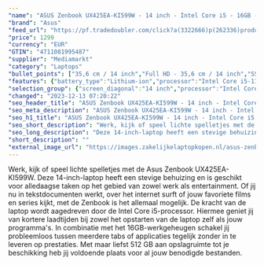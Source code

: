 ```yaml
---
"name": "ASUS Zenbook UX425EA-KI599W - 14 inch - Intel Core i5 - 16GB - 512 GB"
"brand": "Asus"
"feed_url": "https://pf.tradedoubler.com/click?a(3322666)p(262336)product(50617-1758052)ttid(3)url(https%3A%2F%2Fwww.mediamarkt.nl%2Fnl%2Fproduct%2F_asus-zenbook-ux425ea-ki599w-14-inch-intel-core-i5-16gb-512-gb-1758052.html%3Futm_source%3Dtradedoubler%26utm_medium%3Daff-comparison%26utm_term%3D1758052)"
"price": 1299
"currency": "EUR"
"GTIN": "4711081995487"
"supplier": "Mediamarkt"
"category": "Laptops"
"bullet_points": ["35,6 cm / 14 inch","Full HD - 35,6 cm / 14 inch","SSD , 512 GB , M.2 via PCIe","1x USB 3.2 Gen 1 Type-A","Lithium-ion","31.9 cm x 1.39 cm x 20.8 cm /"]
"features": {"battery_type":"Lithium-ion","processor":"Intel Core i5-1135G7","height":"1,39 cm","additional_update_information":"Voor zover op de afbeeldingen apps worden getoond, geldt dat MediaMarkt niet kan garanderen dat de apps tijdens de volledige levensduur van het product goed zullen blijven functioneren. Dit hangt af van het beleid van de fabrikant.","min_duration_supported_software_updates":"2 jaar","bluetooth":"Ja","hard_disk_1":"SSD , 512 GB , M.2 via PCIe","warranty_note":"Pick up & return","battery_capacity":"67 Wh","manufacturer_guarantee":"2 jaar","panel_type":"IPS (In-Plane Switching)","touchscreen":"Nee","screen_diagonal_inches":"14 inch","ram_configuration":"1x 16GB","connections":"1x USB 3.2 Gen 1 Type-A","weight":"1,17 kg","image_quality":"Full HD","product_manufacturer":"ASUS","product_introduction_date":"2023-01-01","integrated_mike":"Ja","speakers":"Ja","convertibility":"Vast scherm","manufacturer_part_number":"90NB10G1-M006V0","model_year":"2023","processor_clock_rate":"2.4 GHz","shipping_costs":"0.00","screen_type":"Mat scherm","memory_size":"16 GB","processor_speed_with_turbo":"4.2 GHz","screen_diagonal_cm_inch":"35,6 cm / 14 inch","processor_brand":"Intel®","wlan_standards":"WiFi 6 (802.11AX)","product_height":"1,39 cm","delivery_time":"1","product_width":"31,9 cm","bluetooth_version":"5","image_ratio":"16:9","depth":"20,8 cm","dimensions_weight":"31.9 cm x 1.39 cm x 20.8 cm /","color":"Grijs","product_type":"Laptop","capacity_of_1_hard_disk":"512 GB","type_of_1_hard_disk":"SSD","number_of_processor_cores":"4","charge_time_from_manufacturer":"Onbekend","battery_life":"Afhankelijk van gebruik","product_depth":"20,8 cm","front_camera":"Ja","screen_diagonal_cm":"35,6 cm","short_description":"ZENBOOK UX3402VA-KM157W","resolution":"1920 x 1080","integrated_webcam":"Ja","processor_model":"Core™ i5","update_policy":"Onbekend","total_storage_space_in_gb":"512 GB","wlan":"Ja","ram_type":"DDR4","previous_price":"","scope_of_delivery":"Laptop, 65W AC Adapter","card_reader":"Ja","manufacturer_supported_software_updates":"Ja","total_storage_space":"512 GB"}
"selection_group": {"screen_diagonal":"14 inch","processor":"Intel Core i7","changed_price_past_3_days":false,"product_family":"ZenBook"}
"changed": "2023-12-13 07:20:22"
"seo_header_title": "ASUS Zenbook UX425EA-KI599W - 14 inch - Intel Core i5 - 16GB - 512 GB"
"seo_meta_description": "ASUS Zenbook UX425EA-KI599W - 14 inch - Intel Core i5 - 16GB - 512 GB"
"seo_h1_title": "ASUS Zenbook UX425EA-KI599W - 14 inch - Intel Core i5 - 16GB - 512 GB"
"seo_short_description": "Werk, kijk of speel lichte spelletjes met de Asus Zenbook UX425EA-KI599W."
"seo_long_description": "Deze 14-inch-laptop heeft een stevige behuizing en is geschikt voor alledaagse taken op het gebied van zowel werk als entertainment. Of jij nu in tekstdocumenten werkt, over het internet surft of jouw favoriete films en series kijkt, met de Zenbook is het allemaal mogelijk. De kracht van de laptop wordt aagedreven door de Intel Core i5-processor. Hiermee geniet jij van kortere laadtijden bij zowel het opstarten van de laptop zelf als jouw programma's. In combinatie met het 16GB-werkgeheugen schakel jij probleemloos tussen meerdere tabs of applicaties tegelijk zonder in te leveren op prestaties. Met maar liefst 512 GB aan opslagruimte tot je beschikking heb jij voldoende plaats voor al jouw benodigde bestanden."
"short_description": ""
"external_image_url": "https://images.zakelijkelaptopkopen.nl/asus-zenbook-ux425ea-ki599w-14-inch-intel-core-i5-16gb-512-gb-1758052.webp"
---
```


Werk, kijk of speel lichte spelletjes met de Asus Zenbook UX425EA-KI599W. Deze 14-inch-laptop heeft een stevige behuizing en is geschikt voor alledaagse taken op het gebied van zowel werk als entertainment. Of jij nu in tekstdocumenten werkt, over het internet surft of jouw favoriete films en series kijkt, met de Zenbook is het allemaal mogelijk. De kracht van de laptop wordt aagedreven door de Intel Core i5-processor. Hiermee geniet jij van kortere laadtijden bij zowel het opstarten van de laptop zelf als jouw programma's. In combinatie met het 16GB-werkgeheugen schakel jij probleemloos tussen meerdere tabs of applicaties tegelijk zonder in te leveren op prestaties. Met maar liefst 512 GB aan opslagruimte tot je beschikking heb jij voldoende plaats voor al jouw benodigde bestanden.
